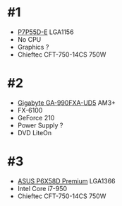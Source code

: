 # #1
* [P7P55D-E](https://www.asus.com/Motherboards/P7P55DE/) LGA1156
* No CPU
* Graphics ?
* Chieftec CFT-750-14CS 750W

# #2
* [Gigabyte GA-990FXA-UD5](https://www.gigabyte.com/Motherboard/GA-990FXA-UD5-rev-30) AM3+
* FX-6100
* GeForce 210
* Power Supply ?
* DVD LiteOn

# #3
* [ASUS P6X58D Premium](https://www.asus.com/Motherboards/P6X58D_Premium/) LGA1366
* Intel Core i7-950
* Chieftec CFT-750-14CS 750W
